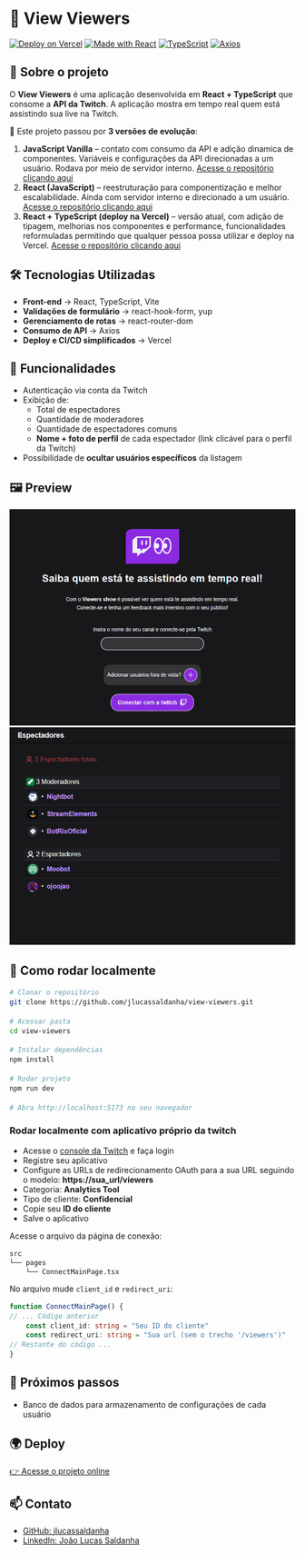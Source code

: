 # 🎥 View Viewers
[![Deploy on Vercel](https://img.shields.io/badge/Deploy-Vercel-000?logo=vercel)](https://view-viewers.vercel.app)
[![Made with React](https://img.shields.io/badge/React-18-61dafb?logo=react)](https://react.dev)
[![TypeScript](https://img.shields.io/badge/TypeScript-5-3178c6?logo=typescript)](https://www.typescriptlang.org/)
[![Axios](https://img.shields.io/badge/Axios-API-blue?logo=axios)](https://axios-http.com/)

## 📌 Sobre o projeto
O **View Viewers** é uma aplicação  desenvolvida em **React + TypeScript** que consome a **API da Twitch**. A aplicação mostra em tempo real quem está assistindo sua live na Twitch.

🔹 Este projeto passou por **3 versões de evolução**:
1. **JavaScript Vanilla** – contato com consumo da API e adição dinamica de componentes. Variáveis e configurações da API direcionadas a um usuário. Rodava por meio de servidor interno. [Acesse o repositório clicando aqui](https://github.com/jlucassaldanha/js-view-viewers)  
2. **React (JavaScript)** – reestruturação para componentização e melhor escalabilidade. Ainda com servidor interno e direcionado a um usuário. [Acesse o repositório clicando aqui](https://github.com/jlucassaldanha/react-view-viewers)
3. **React + TypeScript (deploy na Vercel)** – versão atual, com adição de tipagem, melhorias nos componentes e performance, funcionalidades reformuladas permitindo que qualquer pessoa possa utilizar e deploy na Vercel. [Acesse o repositório clicando aqui](https://github.com/jlucassaldanha/view-viewers) 

## 🛠 Tecnologias Utilizadas
- **Front-end** → React, TypeScript, Vite 
- **Validações de formulário** → react-hook-form, yup
- **Gerenciamento de rotas** → react-router-dom
- **Consumo de API** → Axios
- **Deploy e CI/CD simplificados** → Vercel

## 🎯 Funcionalidades
- Autenticação via conta da Twitch
- Exibição de:
  - Total de espectadores
  - Quantidade de moderadores
  - Quantidade de espectadores comuns  
  - **Nome + foto de perfil** de cada espectador (link clicável para o perfil da Twitch)  
- Possibilidade de **ocultar usuários específicos** da listagem  

## 🖼️ Preview
![Screenshot da tela de conexão](./preview-1.png)
![Screenshot da tela de visualização](./preview-2.png)

## 🔧 Como rodar localmente
```bash
# Clonar o repositório
git clone https://github.com/jlucassaldanha/view-viewers.git

# Acessar pasta
cd view-viewers

# Instalar dependências
npm install

# Rodar projeto
npm run dev

# Abra http://localhost:5173 no seu navegador
```

### Rodar localmente com aplicativo próprio da twitch
- Acesse o [console da Twitch](https://dev.twitch.tv/console/apps) e faça login
- Registre seu aplicativo 
- Configure as URLs de redirecionamento OAuth para a sua URL seguindo o modelo: **https://sua_url/viewers**
- Categoria: **Analytics Tool**
- Tipo de cliente: **Confidencial**
- Copie seu **ID do cliente**
- Salve o aplicativo

Acesse o arquivo da página de conexão:
``` shell
src
└── pages
    └── ConnectMainPage.tsx
``` 

No arquivo mude `client_id` e `redirect_uri`:
```TypeScript
function ConnectMainPage() {
// ... Código anterior
	const client_id: string = "Seu ID do cliente"    
    const redirect_uri: string = "Sua url (sem o trecho '/viewers')"
// Restante do código ...
}
```

## 🔧 Próximos passos
- Banco de dados para armazenamento de configurações de cada usuário

## 🌍 Deploy
[👉 Acesse o projeto online](https://view-viewers.vercel.app)

## 📫 Contato
- [GitHub: jlucassaldanha](https://github.com/jlucassaldanha)
- [LinkedIn: João Lucas Saldanha](https://www.linkedin.com/in/joao-lucas-saldanha/)
